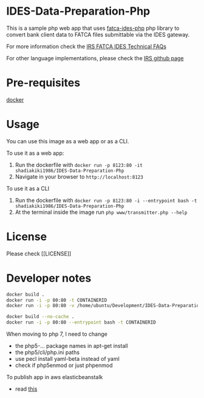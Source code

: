# IDES-Data-Preparation-Php
This is a sample php web app that uses [fatca-ides-php](https://github.com/shadiakiki1986/fatca-ides-php) php library to convert bank client data to FATCA files submittable via the IDES gateway.

For more information check the [IRS FATCA IDES Technical FAQs](http://www.irs.gov/Businesses/Corporations/FATCA-IDES-Technical-FAQs)

For other language implementations, please check the [IRS github page](https://github.com/IRSgov)

# Pre-requisites
[docker](docker.com)

# Usage
You can use this image as a web app or as a CLI.

To use it as a web app: 
1. Run the dockerfile with `docker run -p 8123:80 -it shadiakiki1986/IDES-Data-Preparation-Php`
2. Navigate in your browser to `http://localhost:8123`

To use it as a CLI
1. Run the dockerfile with `docker run -p 8123:80 -i --entrypoint bash -t shadiakiki1986/IDES-Data-Preparation-Php`
2. At the terminal inside the image run `php www/transmitter.php --help`

# License
Please check [[LICENSE]]

# Developer notes
```bash
docker build .
docker run -i -p 80:80 -t CONTAINERID
docker run -i -p 80:80 -v /home/ubuntu/Development/IDES-Data-Preparation-Php/www:/var/lib/IDES/www -t CONTAINERID

docker build --no-cache .
docker run -i -p 80:80 --entrypoint bash -t CONTAINERID
```

When moving to php 7, I need to change
* the php5-... package names in apt-get install
* the php5/cli/php.ini paths
* use pecl install yaml-beta instead of yaml
* check if php5enmod or just phpenmod

To publish app in aws elasticbeanstalk
* read [this](http://blogs.aws.amazon.com/application-management/post/Tx1ZLAHMVBEDCOC/Dockerizing-a-Python-Web-App)
